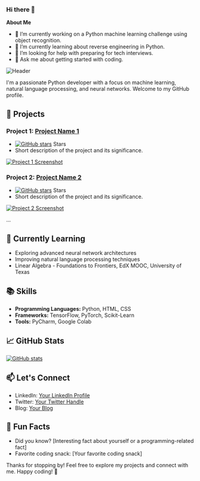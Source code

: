 ### Hi there 👋

**About Me** 

- 🔭 I’m currently working on a Python machine learning challenge using object recognition. 
- 🌱 I’m currently learning about reverse engineering in Python.
- 🤔 I’m looking for help with preparing for tech interviews.
- 💬 Ask me about getting started with coding.

![Header](./pexels-pixabay-163064.jpg)

I'm a passionate Python developer with a focus on machine learning, natural language processing, and neural networks. Welcome to my GitHub profile.

## 🚀 Projects

### Project 1: [Project Name 1](link_to_project_1)
- [![GitHub stars](link_to_project_1_stars)](link_to_project_1_stars) Stars
- Short description of the project and its significance.

[![Project 1 Screenshot](link_to_project_1_screenshot.png)](link_to_project_1)

### Project 2: [Project Name 2](link_to_project_2)
- [![GitHub stars](link_to_project_2_stars)](link_to_project_2_stars) Stars
- Short description of the project and its significance.

[![Project 2 Screenshot](link_to_project_2_screenshot.png)](link_to_project_2)

...

## 🌱 Currently Learning

- Exploring advanced neural network architectures
- Improving natural language processing techniques
- Linear Algebra - Foundations to Frontiers, EdX MOOC, University of Texas

## 📚 Skills

- **Programming Languages:** Python, HTML, CSS
- **Frameworks:** TensorFlow, PyTorch, Scikit-Learn
- **Tools:** PyCharm, Google Colab

## 📈 GitHub Stats

[![GitHub stats](link_to_github_stats_image.png)]([link_to_your_github_profile](https://github.com/jaylgee))

## 📫 Let's Connect

- LinkedIn: [Your LinkedIn Profile](link_to_linkedin_profile)
- Twitter: [Your Twitter Handle](link_to_twitter_handle)
- Blog: [Your Blog](link_to_blog)

## 🎯 Fun Facts

- Did you know? [Interesting fact about yourself or a programming-related fact]
- Favorite coding snack: [Your favorite coding snack]

Thanks for stopping by! Feel free to explore my projects and connect with me. Happy coding! 🚀
